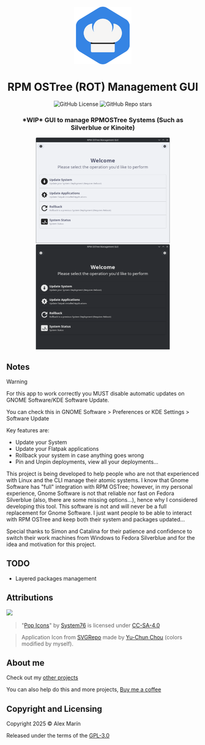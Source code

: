 <div align="center">
  <br>
  <img src="./resources/icons/hicolor/scalable/apps/icon.svg" width="150" />
  <h1>RPM OSTree (ROT) Management GUI</h1>

  ![GitHub License](https://img.shields.io/github/license/mariinkys/rot-management-gui)
  ![GitHub Repo stars](https://img.shields.io/github/stars/mariinkys/rot-management-gui)

  <h3>*WIP* GUI to manage RPMOSTree Systems (Such as Silverblue or Kinoite)</h3>

  <img width="350" alt="Main Page Light Mode" src="./screenshots/main-light.png"/>
  <img width="350" alt="Main Page Dark Mode" src="./screenshots/main-dark.png"/>
</div>

## Notes

> [!WARNING]
> For this app to work correctly you MUST disable automatic updates on GNOME Software/KDE Software Update.
>
> You can check this in GNOME Software > Preferences or KDE Settings > Software Update

Key features are:

- Update your System
- Update your Flatpak applications
- Rollback your system in case anything goes wrong
- Pin and Unpin deployments, view all your deployments...

This project is being developed to help people who are not that experienced with Linux and the CLI manage their atomic systems. I know that Gnome Software has "full" integration with RPM OSTree; however, in my personal experience, Gnome Software is not that reliable nor fast on Fedora Silverblue (also, there are some missing options...), hence why I considered developing this tool. This software is not and will never be a full replacement for Gnome Software. I just want people to be able to interact with RPM OSTree and keep both their system and packages updated...

Special thanks to Simon and Catalina for their patience and confidence to switch their work machines from Windows to Fedora Silverblue and for the idea and motivation for this project.

## TODO

- Layered packages management

## Attributions

<a href="https://github.com/iced-rs/iced">
  <img src="https://gist.githubusercontent.com/hecrj/ad7ecd38f6e47ff3688a38c79fd108f0/raw/74384875ecbad02ae2a926425e9bcafd0695bade/color.svg" width="130px">
</a>

<p></p>

> "[Pop Icons](http://github.com/pop-os/icon-theme)" by [System76](http://system76.com/) is licensed under [CC-SA-4.0](http://creativecommons.org/licenses/by-sa/4.0/)

> Application Icon from [SVGRepo](https://www.svgrepo.com/svg/475104/chief-hat) made by [Yu-Chun Chou](https://www.svgrepo.com/author/Yu-Chun%20Chou/) (colors modified by myself).

## About me

Check out my [other projects](https://github.com/mariinkys) 

You can also help do this and more projects, [Buy me a coffee](https://www.buymeacoffee.com/mariinkys)

## Copyright and Licensing

Copyright 2025 © Alex Marín

Released under the terms of the [GPL-3.0](https://github.com/mariinkys/rot-management-gui/blob/main/LICENSE)
